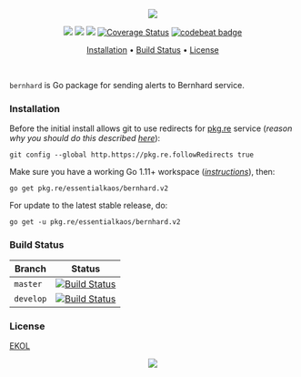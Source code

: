 <p align="center"><a href="#readme"><img src="https://gh.kaos.st/go-bernhard.svg"/></a></p>

<p align="center">
  <a href="https://godoc.org/pkg.re/essentialkaos/bernhard.v1"><img src="https://godoc.org/pkg.re/essentialkaos/bernhard.v1?status.svg"></a>
  <a href="https://goreportcard.com/report/github.com/essentialkaos/bernhard"><img src="https://goreportcard.com/badge/github.com/essentialkaos/bernhard"></a>
  <a href="https://travis-ci.org/essentialkaos/bernhard"><img src="https://travis-ci.org/essentialkaos/bernhard.svg"></a>
  <a href='https://coveralls.io/github/essentialkaos/bernhard?branch=master'><img src='https://coveralls.io/repos/github/essentialkaos/bernhard/badge.svg?branch=master' alt='Coverage Status' /></a>
  <a href="https://codebeat.co/projects/github-com-essentialkaos-bernhard-master"><img alt="codebeat badge" src="https://codebeat.co/badges/958c1200-21d8-4e14-964e-fdc88000520c" /></a>
</p>

<p align="center"><a href="#installation">Installation</a> • <a href="#build-status">Build Status</a> • <a href="#license">License</a></p>

<br/>

`bernhard` is Go package for sending alerts to Bernhard service.

### Installation

Before the initial install allows git to use redirects for [pkg.re](https://github.com/essentialkaos/pkgre) service (_reason why you should do this described [here](https://github.com/essentialkaos/pkgre#git-support)_):

```
git config --global http.https://pkg.re.followRedirects true
```

Make sure you have a working Go 1.11+ workspace (_[instructions](https://golang.org/doc/install)_), then:

```
go get pkg.re/essentialkaos/bernhard.v2
```

For update to the latest stable release, do:

```
go get -u pkg.re/essentialkaos/bernhard.v2
```

### Build Status

| Branch | Status |
|--------|--------|
| `master` | [![Build Status](https://travis-ci.org/essentialkaos/bernhard.svg?branch=master)](https://travis-ci.org/essentialkaos/bernhard) |
| `develop` | [![Build Status](https://travis-ci.org/essentialkaos/bernhard.svg?branch=develop)](https://travis-ci.org/essentialkaos/bernhard) |

### License

[EKOL](https://essentialkaos.com/ekol)

<p align="center"><a href="https://essentialkaos.com"><img src="https://gh.kaos.st/ekgh.svg"/></a></p>
